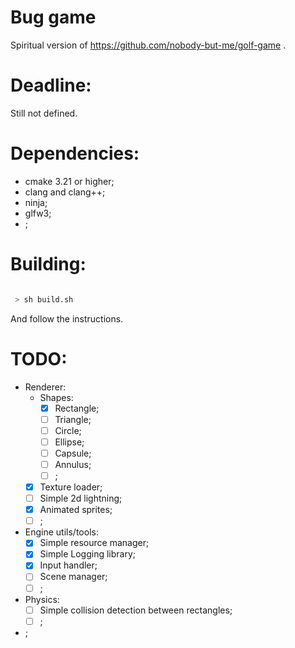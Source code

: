 
# Bug game

Spiritual version of https://github.com/nobody-but-me/golf-game .

# Deadline:

Still not defined.

# Dependencies:

 - cmake 3.21 or higher;
 - clang and clang++;
 - ninja;
 - glfw3;
 - ;

# Building:

```bash

 > sh build.sh

```

And follow the instructions.

# TODO:

 - Renderer:
    - Shapes:
         - [x] Rectangle;
         - [ ] Triangle;
         - [ ] Circle;
         - [ ] Ellipse;
         - [ ] Capsule;
         - [ ] Annulus;
         - [ ] ;
    - [x] Texture loader;
    - [ ] Simple 2d lightning;
    - [x] Animated sprites;
    - [ ] ;
 - Engine utils/tools:
    - [x] Simple resource manager;
    - [x] Simple Logging library;
    - [x] Input handler;
    - [ ] Scene manager;
    - [ ] ;
 - Physics:
    - [ ] Simple collision detection between rectangles;
    - [ ] ;
 - ;

